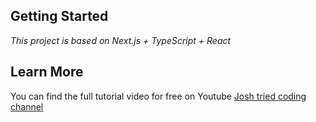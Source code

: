 ## Getting Started

_This project is based on Next.js + TypeScript + React_

## Learn More

You can find the full tutorial video for free on Youtube [Josh tried coding channel](https://www.youtube.com/watch?v=06g6YJ6JCJU&list=PLtDsuMoGvRpiPPiRVlDaVBuzHBCMfh5nH&index=2)
